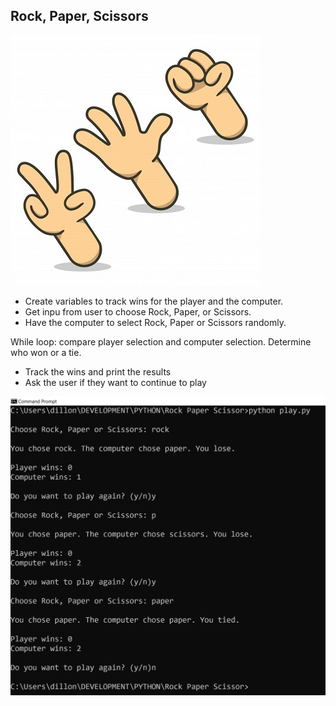 
## Rock, Paper, Scissors
![alt_text](https://github.com/bacdillon/Python/blob/master/Rock%20Paper%20Scissors/Rock-paper-scissors.jpg)

* Create variables to track wins for the player and the computer.
* Get inpu from user to choose Rock, Paper, or Scissors.
* Have the computer to select Rock, Paper or Scissors randomly.

While loop: compare player selection and computer selection. Determine who won or a tie.
* Track the wins and print the results
* Ask the user if they want to continue to play

![alt_text](https://github.com/bacdillon/Python/blob/master/Rock%20Paper%20Scissors/Output.JPG)


